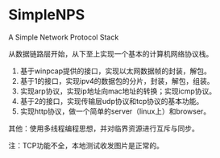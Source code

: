 # SimpleNPS

A Simple Network Protocol Stack

从数据链路层开始，从下至上实现一个基本的计算机网络协议栈。

1. 基于winpcap提供的接口，实现以太网数据帧的封装，解包。
2. 基于1的接口，实现ipv4的数据包的分片，封装，解包，组装。
3. 实现arp协议，实现ip地址向mac地址的转换；实现icmp协议。
4. 基于2的接口，实现传输层udp协议和tcp协议的基本功能。
5. 实现http协议，做一个简单的server（linux上）和browser。

其他：使用多线程编程思想，并对临界资源进行互斥与同步。

注：TCP功能不全，本地测试收发图片是正常的。
